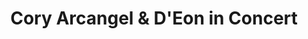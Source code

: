 ---
ee_id: '4225'
site: '1'
type: '5'
title: Cory Arcangel & D'Eon in Concert
url: cory-arcangel-and-deon-in-concert
year: '2014'
venue: The Metropolitan Museum of Art
state_country: New York
pitch: Release party for my LP 24 Dances For the Electric Piano. Double header w/
  me and one of my favz D’Eon. D’Eon played his own harpsichord compositions, then
  my piano suite on an M1. There was also an Arcangel Surfware merch table in an antiquities
  room. :-)
ps: ''
imgs: 24-dances-2013-220-MET-01-database-ih.jpg,24-dances-2013-220-MET-15-database-ih.jpg,24-dances-2013-220-MET-18-database-ih.jpg,24-dances-2013-220-MET-17-database-ih.jpg,24-dances-2013-220-MET-19-database-ih.jpg,24-dances-2013-220-MET-22-database-ih.jpg,24-dances-2013-220-MET-23-database-ih.jpg
things: "[4138] [2013-115-24-Dances-For-The-Electric-Piano] 2013-015 24 Dances For
  The Electric Piano (SRF-001),[4139] [2013-219-24-dances-for-the-electric-piano-long-sleeve-silkscreened-t-shirt]
  2013-219 24 Dances For The Electric Piano Long-Sleeve Silkscreened T-Shirt (SRF-012),[4140]
  [2013-221-24-dances-for-electric-piano-drawing-srf-013] 2013-221 24 Dances for Electric
  Piano (Drawing) (SRF-013),[4194] [2013-218-24-dances-for-the-electric-piano] 2013-218
  24 Dances For The Electric Piano (Composition),[4222] [2013-220-dances-for-electric-piano-performance]
  2013-220 Dances for Electric Piano (Performance)"
layout: shows
---